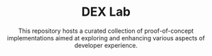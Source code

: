 <div align="center">

# DEX Lab

This repository hosts a curated collection of proof-of-concept implementations aimed at exploring and enhancing various aspects of developer experience.

</div>
